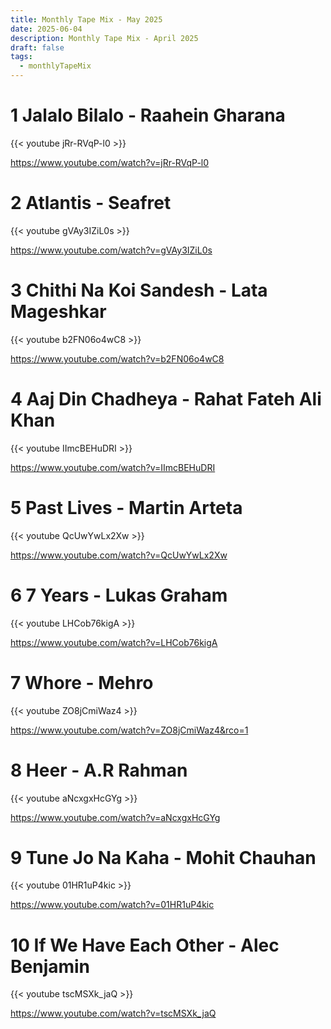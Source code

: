 ```yaml
---
title: Monthly Tape Mix - May 2025
date: 2025-06-04
description: Monthly Tape Mix - April 2025
draft: false
tags:
  - monthlyTapeMix
---
```


# 1 Jalalo Bilalo - Raahein Gharana

{{< youtube jRr-RVqP-l0 >}}

https://www.youtube.com/watch?v=jRr-RVqP-l0
# 2 Atlantis - Seafret

{{< youtube gVAy3IZiL0s >}}

https://www.youtube.com/watch?v=gVAy3IZiL0s
# 3 Chithi Na Koi Sandesh - Lata Mageshkar

{{< youtube b2FN06o4wC8 >}}

https://www.youtube.com/watch?v=b2FN06o4wC8
# 4 Aaj Din Chadheya - Rahat Fateh Ali Khan

{{< youtube IImcBEHuDRI >}}

https://www.youtube.com/watch?v=IImcBEHuDRI
# 5 Past Lives - Martin Arteta

{{< youtube QcUwYwLx2Xw >}}

https://www.youtube.com/watch?v=QcUwYwLx2Xw
# 6 7 Years - Lukas Graham

{{< youtube LHCob76kigA >}}

https://www.youtube.com/watch?v=LHCob76kigA

# 7 Whore - Mehro
 
{{< youtube ZO8jCmiWaz4 >}}

https://www.youtube.com/watch?v=ZO8jCmiWaz4&rco=1
# 8 Heer - A.R Rahman

{{< youtube aNcxgxHcGYg >}}

https://www.youtube.com/watch?v=aNcxgxHcGYg
# 9 Tune Jo Na Kaha - Mohit Chauhan

{{< youtube 01HR1uP4kic >}}

https://www.youtube.com/watch?v=01HR1uP4kic

# 10 If We Have Each Other - Alec Benjamin

{{< youtube tscMSXk_jaQ >}}

https://www.youtube.com/watch?v=tscMSXk_jaQ



